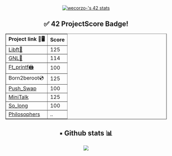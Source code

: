 <div align="center" background="#000000">
<a href="https://github.com/JaeSeoKim/badge42"><img src="https://badge42.vercel.app/api/v2/clldphalu001108l3n2nkf8rx/stats?cursusId=21&coalitionId=66" alt="wecorzo-'s 42 stats" /></a>
<h2> ✅ 42 ProjectScore Badge! </h2>
<table border="1">
  <tr>
    <th>Project link 🔗🖥️</th>
    <th>Score</th>
  </tr>
  <tr>
    <td><a href="https://github.com/wendev21/42Cursus_01libft">Libft📗</a></td>
    <td>125</td>
  </tr>
  <tr>
    <td><a href="https://github.com/wendev21/42_Cursus_02GNL">GNL📝</a></td>
    <td>114</td>
  </tr>
  <tr>
    <td><a href="https://github.com/wendev21/42Cursus_03ft_printf">Ft_printf🖨️</a></td>
    <td>100</td>
</tr>
<tr>
    <td><a>Born2beroot💿</a></td>
    <td>125</td>
  </tr>
<tr>
    <td><a href="https://github.com/wendev21/42_Cursus_05Push_swap">Push_Swap</a></td>
    <td>100</td>
</tr>
<tr>
    <td><a href="https://github.com/wendev21/42_Cursus_06MiniTalk">MiniTalk</a></td>
    <td>125</td>
</tr>
<tr>
    <td><a href="https://github.com/wendev21/42_Cursus_07So_long">So_long</a></td>
    <td>100</td>
</tr>
<tr>
    <td><a href="#">Philosophers</a></td>
    <td>..</td>
</tr>
</table>
<h2>▪️ Github stats 📊</h2>
<a href="https://github.com/wendev21" style="display: flex; align-items: center;justify-content: center; flex-wrap: wrap;">
	<img align="top" src="https://github-readme-stats-git-masterrstaa-rickstaa.vercel.app/api/top-langs/?username=wendev21&layout=compact" />
	</a>
</a>
</div>
